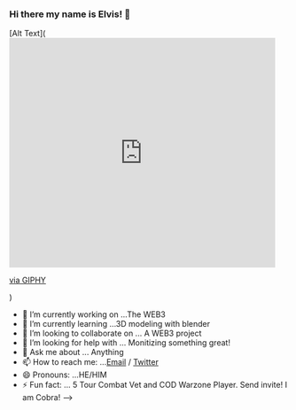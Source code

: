 ### Hi there my name is Elvis! 👋


[Alt Text](<iframe src="https://giphy.com/embed/NQDgko8SLF9HWI4TfW" width="480" height="415" frameBorder="0" class="giphy-embed" allowFullScreen></iframe><p><a href="https://giphy.com/gifs/callofduty-call-of-duty-wwii-ww2-NQDgko8SLF9HWI4TfW">via GIPHY</a></p>)



- 🔭 I’m currently working on ...The WEB3
- 🌱 I’m currently learning ...3D modeling with blender
- 👯 I’m looking to collaborate on ... A WEB3 project
- 🤔 I’m looking for help with ... Monitizing something great!
- 💬 Ask me about ... Anything
- 📫 How to reach me: ...[Email](iamelvisbueno@gmail.com)  /   [Twitter](https://twitter.com/ItsMeCobra100)
- 😄 Pronouns: ...HE/HIM
- ⚡ Fun fact: ... 5 Tour Combat Vet and COD Warzone Player. Send invite! I am Cobra!
-->

